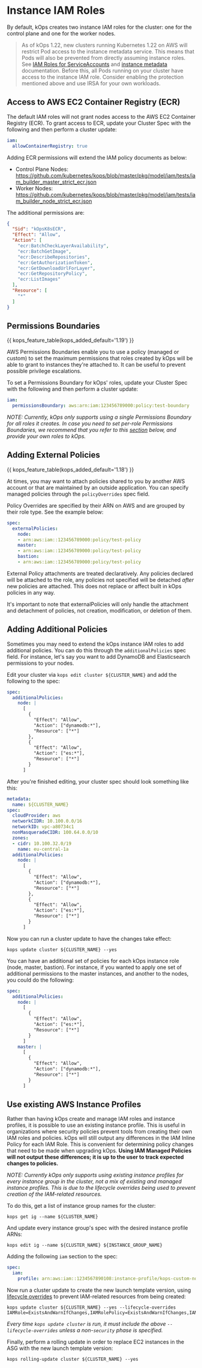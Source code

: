 # Instance IAM Roles

By default, kOps creates two instance IAM roles for the cluster: one for the control plane and one for the worker nodes.

> As of kOps 1.22, new clusters running Kubernetes 1.22 on AWS will restrict Pod access to the instance metadata service.
> This means that Pods will also be prevented from directly assuming instance roles.
> See [IAM Roles for ServiceAccounts](/cluster_spec/#service-account-issuer-discovery-and-aws-iam-roles-for-service-accounts-irsa) and [instance metadata](/instance_groups/#instancemetadata) documentation.
> Before this, all Pods running on your cluster have access to the instance IAM role.
> Consider enabling the protection mentioned above and use IRSA for your own workloads.

## Access to AWS EC2 Container Registry (ECR)

The default IAM roles will not grant nodes access to the AWS EC2 Container Registry (ECR). To grant access to ECR, update your Cluster Spec with the following and then perform a cluster update:
```yaml
iam:
  allowContainerRegistry: true
```

Adding ECR permissions will extend the IAM policy documents as below:
- Control Plane Nodes: https://github.com/kubernetes/kops/blob/master/pkg/model/iam/tests/iam_builder_master_strict_ecr.json
- Worker Nodes: https://github.com/kubernetes/kops/blob/master/pkg/model/iam/tests/iam_builder_node_strict_ecr.json

The additional permissions are:
```json
{
  "Sid": "kOpsK8sECR",
  "Effect": "Allow",
  "Action": [
    "ecr:BatchCheckLayerAvailability",
    "ecr:BatchGetImage",
    "ecr:DescribeRepositories",
    "ecr:GetAuthorizationToken",
    "ecr:GetDownloadUrlForLayer",
    "ecr:GetRepositoryPolicy",
    "ecr:ListImages"
  ],
  "Resource": [
    "*"
  ]
}
```
## Permissions Boundaries
{{ kops_feature_table(kops_added_default='1.19') }}

AWS Permissions Boundaries enable you to use a policy (managed or custom) to set the maximum permissions that roles created by kOps will be able to grant to instances they're attached to. It can be useful to prevent possible privilege escalations.

To set a Permissions Boundary for kOps' roles, update your Cluster Spec with the following and then perform a cluster update:
```yaml
iam:
  permissionsBoundary: aws:arn:iam:123456789000:policy:test-boundary
```

*NOTE: Currently, kOps only supports using a single Permissions Boundary for all roles it creates. In case you need to set per-role Permissions Boundaries, we recommend that you refer to this [section](#use-existing-aws-instance-profiles) below, and provide your own roles to kOps.*

## Adding External Policies

{{ kops_feature_table(kops_added_default='1.18') }}

At times, you may want to attach policies shared to you by another AWS account or that are maintained by an outside application. You can specify managed policies through the `policyOverrides` spec field.

Policy Overrides are specified by their ARN on AWS and are grouped by their role type. See the example below:

```yaml
spec:
  externalPolicies:
    node:
    - arn:aws:iam::123456789000:policy/test-policy
    master:
    - arn:aws:iam::123456789000:policy/test-policy
    bastion:
    - arn:aws:iam::123456789000:policy/test-policy
```

External Policy attachments are treated declaratively. Any policies declared will be attached to the role, any policies not specified will be detached _after_ new policies are attached. This does not replace or affect built in kOps policies in any way.

It's important to note that externalPolicies will only handle the attachment and detachment of policies, not creation, modification, or deletion of them.

## Adding Additional Policies

Sometimes you may need to extend the kOps instance IAM roles to add additional policies. You can do this
through the `additionalPolicies` spec field. For instance, let's say you want
to add DynamoDB and Elasticsearch permissions to your nodes.

Edit your cluster via `kops edit cluster ${CLUSTER_NAME}` and add the following to the spec:

```yaml
spec:
  additionalPolicies:
    node: |
      [
        {
          "Effect": "Allow",
          "Action": ["dynamodb:*"],
          "Resource": ["*"]
        },
        {
          "Effect": "Allow",
          "Action": ["es:*"],
          "Resource": ["*"]
        }
      ]
```

After you're finished editing, your cluster spec should look something like this:

```yaml
metadata:
  name: ${CLUSTER_NAME}
spec:
  cloudProvider: aws
  networkCIDR: 10.100.0.0/16
  networkID: vpc-a80734c1
  nonMasqueradeCIDR: 100.64.0.0/10
  zones:
  - cidr: 10.100.32.0/19
    name: eu-central-1a
  additionalPolicies:
    node: |
      [
        {
          "Effect": "Allow",
          "Action": ["dynamodb:*"],
          "Resource": ["*"]
        },
        {
          "Effect": "Allow",
          "Action": ["es:*"],
          "Resource": ["*"]
        }
      ]
```

Now you can run a cluster update to have the changes take effect:

```shell
kops update cluster ${CLUSTER_NAME} --yes
```

You can have an additional set of policies for each kOps instance role (node, master, bastion). For instance, if you wanted to apply one set of additional permissions to the master instances, and another to the nodes, you could do the following:

```yaml
spec:
  additionalPolicies:
    node: |
      [
        {
          "Effect": "Allow",
          "Action": ["es:*"],
          "Resource": ["*"]
        }
      ]
    master: |
      [
        {
          "Effect": "Allow",
          "Action": ["dynamodb:*"],
          "Resource": ["*"]
        }
      ]
```

## Use existing AWS Instance Profiles

Rather than having kOps create and manage IAM roles and instance profiles, it is possible to use an existing instance profile. This is useful in organizations where security policies prevent tools from creating their own IAM roles and policies.
kOps will still output any differences in the IAM Inline Policy for each IAM Role.
This is convenient for determining policy changes that need to be made when upgrading kOps.
**Using IAM Managed Policies will not output these differences; it is up to the user to track expected changes to policies.**

*NOTE: Currently kOps only supports using existing instance profiles for every instance group in the cluster, not a mix of existing and managed instance profiles.
This is due to the lifecycle overrides being used to prevent creation of the IAM-related resources.*

To do this, get a list of instance group names for the cluster:

```shell
kops get ig --name ${CLUSTER_NAME}
```

And update every instance group's spec with the desired instance profile ARNs:

```shell
kops edit ig --name ${CLUSTER_NAME} ${INSTANCE_GROUP_NAME}
```

Adding the following `iam` section to the spec:

```yaml
spec:
  iam:
    profile: arn:aws:iam::1234567890108:instance-profile/kops-custom-node-role
```

Now run a cluster update to create the new launch template version, using [lifecycle overrides](./cli/kops_update_cluster.md#options) to prevent IAM-related resources from being created:

```shell
kops update cluster ${CLUSTER_NAME} --yes --lifecycle-overrides IAMRole=ExistsAndWarnIfChanges,IAMRolePolicy=ExistsAndWarnIfChanges,IAMInstanceProfileRole=ExistsAndWarnIfChanges
```

*Every time `kops update cluster` is run, it must include the above `--lifecycle-overrides` unless a non-`security` phase is specified.*

Finally, perform a rolling update in order to replace EC2 instances in the ASG with the new launch template version:

```shell
kops rolling-update cluster ${CLUSTER_NAME} --yes
```
